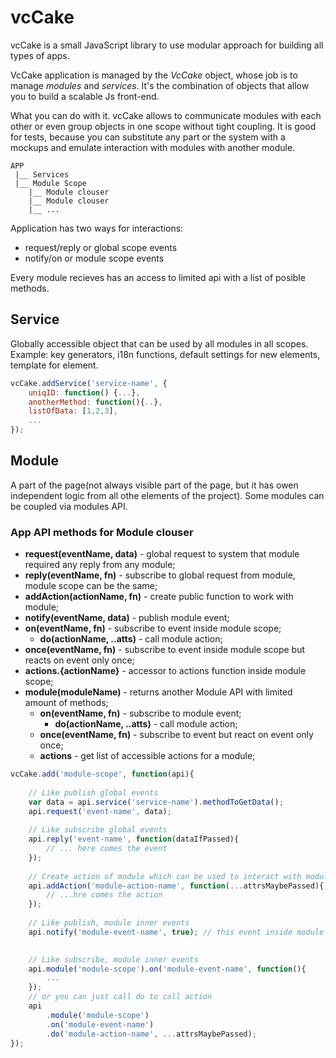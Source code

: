 # vcCake
vcCake is a small JavaScript library to use modular approach for building all types of apps.

VcCake application is managed by the *VcCake* object, whose job is to manage *modules* and *services*. It's the combination of objects that allow you to build a scalable Js front-end.

What you can do with it. vcCake allows to communicate modules with each other or even group objects in one scope without tight coupling. 
It is good for tests, because you can substitute any part or the system with a mockups and emulate interaction with modules with another module. 
```
APP
 |__ Services
 |__ Module Scope
 	|__ Module clouser
 	|__ Module clouser
 	|__ ...
```

Application has two ways for interactions:
- request/reply or global scope events
- notify/on or module scope events

Every module recieves has an access to limited api with a list of posible methods.


## Service
Globally accessible object that can be used by all modules in all scopes. Example: key generators, i18n functions, default settings for new elements, template for element.
```javascript
vcCake.addService('service-name', {
	uniqID: function() {...},
	anotherMethod: function(){..},
	listOfData: [1,2,3],
	...
});
```
## Module
A part of the page(not always visible part of the page, but it has owen independent logic from all othe elements of the project). Some modules can be coupled via modules API.

### App API methods for Module clouser

- **request(eventName, data)** - global request to system that module required any reply from any module;
- **reply(eventName, fn)** - subscribe to global request from module, module scope can be the same;
- **addAction(actionName, fn)** - create public function to work with module;
- **notify(eventName, data)** - publish module event;
- **on(eventName, fn)** - subscribe to event inside module scope;
	- **do(actionName, ..atts)** - call module action;
- **once(eventName, fn)** - subscribe to event inside module scope but reacts on event only once; 
- **actions.{actionName}** - accessor to actions function inside module scope;
- **module(moduleName)** - returns another Module API with limited amount of methods;
	- **on(eventName, fn)** - subscribe to module event;
		- **do(actionName, ..atts)** - call module action;
	- **once(eventName, fn)** - subscribe to event but react on event only once;
	- **actions** - get list of accessible actions for a module;

```javascript
vcCake.add('module-scope', function(api){
	
	// Like publish global events
	var data = api.service('service-name').methodToGetData();
	api.request('event-name', data);
	
	// Like subscribe global events
	api.reply('event-name', function(dataIfPassed){
		// ... here comes the event
	});
	
	// Create action of module which can be used to interact with module from another module.
	api.addAction('module-action-name', function(...attrsMaybePassed){
		// ...hre comes the action
	});
	
	// Like publish, module inner events
	api.notify('module-event-name', true); // this event inside module
	

	// Like subscribe, module inner events
	api.module('module-scope').on('module-event-name', function(){
		...
	});
	// or you can just call do to call action
	api
	    .module('module-scope')
	    .on('module-event-name')
	    .do('module-action-name', ...attrsMaybePassed);
});
```
